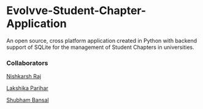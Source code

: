 # Evolvve-Student-Chapter-Application

An open source, cross platform application created in Python with backend support of SQLite for the management of Student Chapters in universities.

### Collaborators

[Nishkarsh Raj](https://github.com/NishkarshRaj)

[Lakshika Parihar](https://github.com/lakshika1064)

[Shubham Bansal](https://github.com/SHUBHAMBANSAL001)

